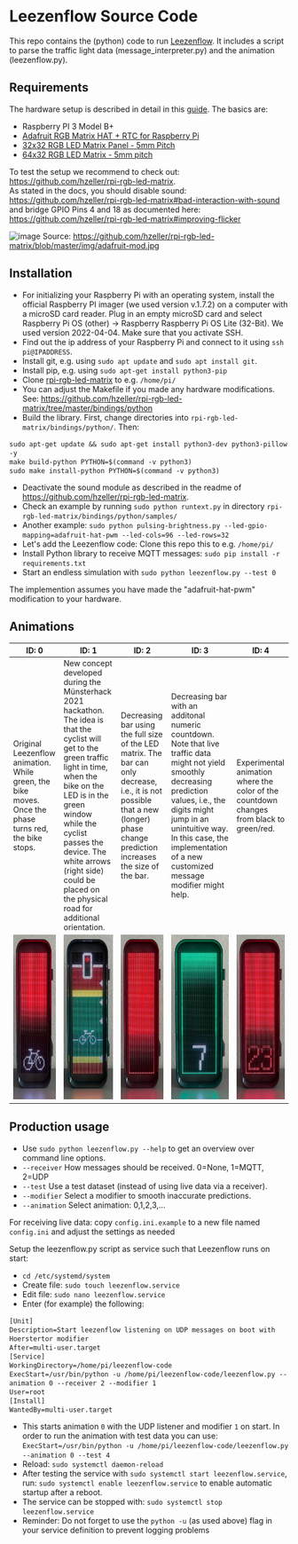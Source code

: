 # Leezenflow Source Code

This repo contains the (python) code to run [Leezenflow](https://github.com/bCyberGmbH/leezenflow-doku). It includes a script to parse the traffic light data (message_interpreter.py) and the animation (leezenflow.py).

## Requirements

The hardware setup is described in detail in this [guide](https://github.com/bCyberGmbH/leezenflow-doku/blob/main/case.md).
The basics are:
- Raspberry PI 3 Model B+
- [Adafruit RGB Matrix HAT + RTC for Raspberry Pi](https://www.adafruit.com/product/2345)
- [32x32 RGB LED Matrix Panel - 5mm Pitch](https://www.adafruit.com/product/2026)
- [64x32 RGB LED Matrix - 5mm pitch](https://www.adafruit.com/product/2277)

To test the setup we recommend to check out: https://github.com/hzeller/rpi-rgb-led-matrix. \
As stated in the docs, you should disable sound: https://github.com/hzeller/rpi-rgb-led-matrix#bad-interaction-with-sound
and bridge GPIO Pins 4 and 18 as documented here: https://github.com/hzeller/rpi-rgb-led-matrix#improving-flicker

![image](https://user-images.githubusercontent.com/66736282/131323333-051d12f2-3675-4559-b143-b1451a63ec5d.png)
Source: https://github.com/hzeller/rpi-rgb-led-matrix/blob/master/img/adafruit-mod.jpg

## Installation
- For initializing your Raspberry Pi with an operating system, install the official Raspberry PI imager (we used version v.1.7.2) on a computer with a microSD card reader. Plug in an empty microSD card and select Raspberry Pi OS (other) -> Raspberry Raspberry Pi OS Lite (32-Bit). We used version 2022-04-04. Make sure that you activate SSH.
- Find out the ip address of your Raspberry Pi and connect to it using `ssh pi@IPADDRESS`.
- Install git, e.g. using `sudo apt update` and `sudo apt install git`.
- Install pip, e.g. using `sudo apt-get install python3-pip`
- Clone [rpi-rgb-led-matrix](https://github.com/hzeller/rpi-rgb-led-matrix) to e.g. `/home/pi/`
- You can adjust the Makefile if you made any hardware modifications. See: https://github.com/hzeller/rpi-rgb-led-matrix/tree/master/bindings/python 
- Build the library. First, change directories into `rpi-rgb-led-matrix/bindings/python/`. Then:
```
sudo apt-get update && sudo apt-get install python3-dev python3-pillow -y
make build-python PYTHON=$(command -v python3)
sudo make install-python PYTHON=$(command -v python3)
```
- Deactivate the sound module as described in the readme of https://github.com/hzeller/rpi-rgb-led-matrix.
- Check an example by running `sudo python runtext.py` in directory `rpi-rgb-led-matrix/bindings/python/samples/`
- Another example: `sudo python pulsing-brightness.py --led-gpio-mapping=adafruit-hat-pwm --led-cols=96 --led-rows=32`
- Let's add the Leezenflow code: Clone this repo this to e.g. `/home/pi/`
- Install Python library to receive MQTT messages: `sudo pip install -r requirements.txt`
- Start an endless simulation with `sudo python leezenflow.py --test 0`

The implemention assumes you have made the "adafruit-hat-pwm" modification to your hardware.

## Animations
| ID: 0  | ID:  1  | ID: 2  | ID: 3 | ID: 4 |
| ------------- | ------------- | ------------- | ------------- | ------------- |
| Original Leezenflow animation. While green, the bike moves. Once the phase turns red, the bike stops. | New concept developed during the Münsterhack 2021 hackathon. The idea is that the cyclist will get to the green traffic light in time, when the bike on the LED is in the green window while the cyclist passes the device. The white arrows (right side) could be placed on the physical road for additional orientation. | Decreasing bar using the full size of the LED matrix. The bar can only decrease, i.e., it is not possible that a new (longer) phase change prediction increases the size of the bar. | Decreasing bar with an additonal numeric countdown. Note that live traffic data might not yield smoothly decreasing prediction values, i.e., the digits might jump in an unintuitive way. In this case, the implementation of a new customized message modifier might help. | Experimental animation where the color of the countdown changes from black to green/red. |
| <img src="animations/animation_original.jpg" style="width:120px; height:297px;"> | <img src="animations/animation_mshack.jpg" style="width:120px; height:297px;"> | <img src="animations/animation_bar.jpg" style="width:120px; height:297px;"> | <img src="animations/animation_counter_white.jpg" style="width:120px; height:297px;"> | <img src="animations/animation_counter_transition.jpg" style="width:120px; height:297px;"> |

## Production usage

- Use `sudo python leezenflow.py --help` to get an overview over command line options.
- `--receiver` How messages should be received. 0=None, 1=MQTT, 2=UDP
- `--test` Use a test dataset (instead of using live data via a receiver).
- `--modifier` Select a modifier to smooth inaccurate predictions.
- `--animation` Select animation: 0,1,2,3,...

For receiving live data: copy `config.ini.example` to a new file named `config.ini` and adjust the settings as needed

Setup the leezenflow.py script as service such that Leezenflow runs on start:
- `cd /etc/systemd/system`
- Create file: `sudo touch leezenflow.service`
- Edit file: `sudo nano leezenflow.service`
- Enter (for example) the following:
```
[Unit]
Description=Start leezenflow listening on UDP messages on boot with Hoerstertor modifier
After=multi-user.target
[Service]
WorkingDirectory=/home/pi/leezenflow-code
ExecStart=/usr/bin/python -u /home/pi/leezenflow-code/leezenflow.py --animation 0 --receiver 2 --modifier 1
User=root
[Install]
WantedBy=multi-user.target
```
- This starts animation `0` with the UDP listener and modifier `1` on start. In order to run the animation with test data you can use:
`ExecStart=/usr/bin/python -u /home/pi/leezenflow-code/leezenflow.py --animation 0 --test 4`
- Reload: `sudo systemctl daemon-reload`
- After testing the service with `sudo systemctl start leezenflow.service`, run: `sudo systemctl enable leezenflow.service` to enable automatic startup after a reboot.
- The service can be stopped with: `sudo systemctl stop leezenflow.service`
- Reminder: Do not forget to use the `python -u` (as used above) flag in your service definition to prevent logging problems
